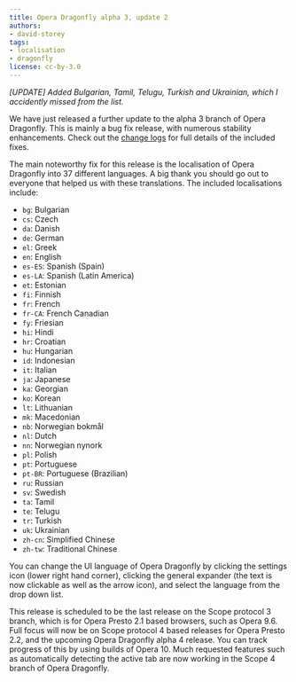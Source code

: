 ```yaml
---
title: Opera Dragonfly alpha 3, update 2
authors:
- david-storey
tags:
- localisation
- dragonfly
license: cc-by-3.0
---
```


_[UPDATE] Added Bulgarian, Tamil, Telugu, Turkish and Ukrainian, which I accidently missed from the list._

We have just released a further update to the alpha 3 branch of Opera Dragonfly. This is mainly a bug fix release, with numerous stability enhancements. Check out the [change logs](https://dragonfly.opera.com/app/logs/588.381efda984fa.log) for full details of the included fixes.

The main noteworthy fix for this release is the localisation of Opera Dragonfly into 37 different languages. A big thank you should go out to everyone that helped us with these translations. The included localisations include:

* `bg`: Bulgarian
* `cs`: Czech
* `da`: Danish
* `de`: German
* `el`: Greek
* `en`: English
* `es-ES`: Spanish (Spain)
* `es-LA`: Spanish (Latin America)
* `et`: Estonian
* `fi`: Finnish
* `fr`: French
* `fr-CA`: French Canadian
* `fy`: Friesian
* `hi`: Hindi
* `hr`: Croatian
* `hu`: Hungarian
* `id`: Indonesian
* `it`: Italian
* `ja`: Japanese
* `ka`: Georgian
* `ko`: Korean
* `lt`: Lithuanian
* `mk`: Macedonian
* `nb`: Norwegian bokmål
* `nl`: Dutch
* `nn`: Norwegian nynork
* `pl`: Polish
* `pt`: Portuguese
* `pt-BR`: Portuguese (Brazilian)
* `ru`: Russian
* `sv`: Swedish
* `ta`: Tamil
* `te`: Telugu
* `tr`: Turkish
* `uk`: Ukrainian
* `zh-cn`: Simplified Chinese
* `zh-tw`: Traditional Chinese

You can change the UI language of Opera Dragonfly by clicking the settings icon (lower right hand corner), clicking the general expander (the text is now clickable as well as the arrow icon), and select the language from the drop down list.

This release is scheduled to be the last release on the Scope protocol 3 branch, which is for Opera Presto 2.1 based browsers, such as Opera 9.6. Full focus will now be on Scope protocol 4 based releases for Opera Presto 2.2, and the upcoming Opera Dragonfly alpha 4 release. You can track progress of this by using builds of Opera 10. Much requested features such as automatically detecting the active tab are now working in the Scope 4 branch of Opera Dragonfly.
